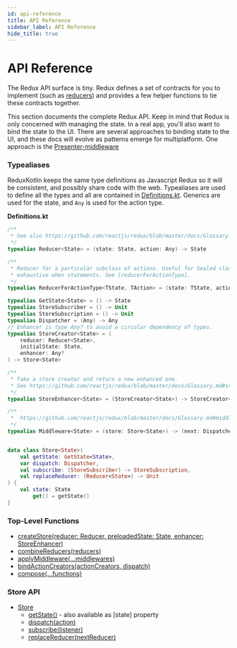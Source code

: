 ```yaml
---
id: api-reference
title: API Reference
sidebar_label: API Reference
hide_title: true
---
```


# API Reference

The Redux API surface is tiny. Redux defines a set of contracts for you to implement (such as 
[reducers](../Glossary.md#reducer)) and provides a few helper functions to tie these contracts 
together.

This section documents the complete Redux API. Keep in mind that Redux is only concerned with
managing the state. In a real app, you'll also want to bind the state to the UI. There are several
approaches to binding state to the UI, and these docs will evolve as patterns emerge for
multiplatform. One approach is the [Presenter-middleware](TODO)


### Typealiases 
ReduxKotlin keeps the same type definitions as Javascript Redux so it will be consistent, and
possibly share code with the web. Typealiases are used to define all the types and all are contained
in
[Definitions.kt](https://github.com/reduxkotlin/redux-kotlin/blob/master/lib/src/commonMain/kotlin/org/reduxkotlin/Definitions.kt).
Generics are used for the state, and `Any` is used for the action type.

__Definitions.kt__
```kotlin
/**
 * See also https://github.com/reactjs/redux/blob/master/docs/Glossary.md#reducer
 */
typealias Reducer<State> = (state: State, action: Any) -> State

/**
 * Reducer for a particular subclass of actions. Useful for Sealed classes &
 * exhaustive when statements. See [reducerForActionType].
 */
typealias ReducerForActionType<TState, TAction> = (state: TState, action: TAction) -> TState

typealias GetState<State> = () -> State
typealias StoreSubscriber = () -> Unit
typealias StoreSubscription = () -> Unit
typealias Dispatcher = (Any) -> Any
// Enhancer is type Any? to avoid a circular dependency of types.
typealias StoreCreator<State> = (
    reducer: Reducer<State>,
    initialState: State,
    enhancer: Any?
) -> Store<State>

/**
 * Take a store creator and return a new enhanced one.
 * See https://github.com/reactjs/redux/blob/master/docs/Glossary.md#store-enhancer
 */
typealias StoreEnhancer<State> = (StoreCreator<State>) -> StoreCreator<State>

/**
 *  https://github.com/reactjs/redux/blob/master/docs/Glossary.md#middleware
 */
typealias Middleware<State> = (store: Store<State>) -> (next: Dispatcher) -> (action: Any) -> Any


data class Store<State>(
    val getState: GetState<State>,
    var dispatch: Dispatcher,
    val subscribe: (StoreSubscriber) -> StoreSubscription,
    val replaceReducer: (Reducer<State>) -> Unit
) {
    val state: State
        get() = getState()
}
```

### Top-Level Functions

- [createStore(reducer: Reducer, preloadedState: State, enhancer: StoreEnhancer)](createStore.md)
- [combineReducers(reducers)](combineReducers.md)
- [applyMiddleware(...middlewares)](applyMiddleware.md)
- [bindActionCreators(actionCreators, dispatch)](bindActionCreators.md)
- [compose(...functions)](compose.md)

### Store API

- [Store](Store.md)
  - [getState()](Store.md#getState) - also available as [state] property
  - [dispatch(action)](Store.md#dispatchaction)
  - [subscribe(listener)](Store.md#subscribelistener)
  - [replaceReducer(nextReducer)](Store.md#replacereducernextreducer)
